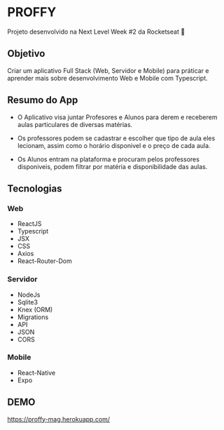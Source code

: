 # PROFFY

Projeto desenvolvido na Next Level Week #2 da Rocketseat 🚀

## Objetivo

Criar um aplicativo Full Stack (Web, Servidor e Mobile) para práticar e aprender mais sobre desenvolvimento Web e Mobile com Typescript.

## Resumo do App

- O Aplicativo visa juntar Profesores e Alunos para derem e receberem aulas particulares de diversas matérias.

- Os professores podem se cadastrar e escolher que tipo de aula eles lecionam, assim como o horário disponivel e o preço de cada aula.

- Os Alunos entram na plataforma e procuram pelos professores disponiveis, podem filtrar por matéria e disponibilidade das aulas.

## Tecnologias

### Web

- ReactJS
- Typescript
- JSX
- CSS
- Axios
- React-Router-Dom

### Servidor

- NodeJs
- Sqlite3
- Knex (ORM)
- Migrations
- API
- JSON
- CORS

### Mobile

- React-Native
- Expo

## DEMO

https://proffy-mag.herokuapp.com/
